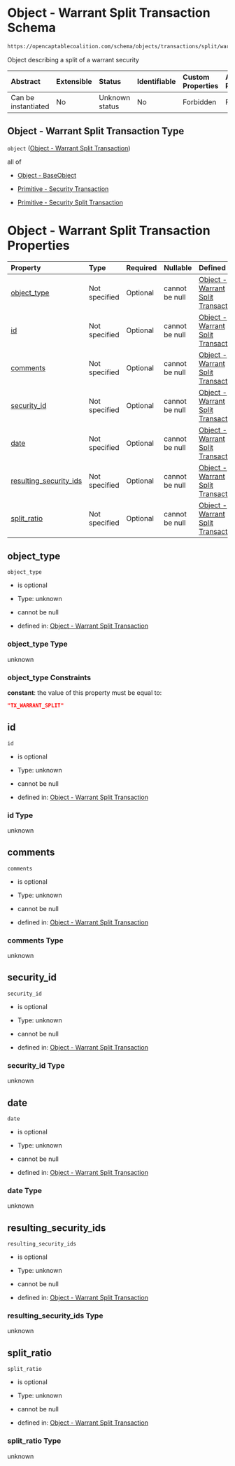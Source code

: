 # Object - Warrant Split Transaction Schema

```txt
https://opencaptablecoalition.com/schema/objects/transactions/split/warrant_split
```

Object describing a split of a warrant security

| Abstract            | Extensible | Status         | Identifiable | Custom Properties | Additional Properties | Access Restrictions | Defined In                                                                                                          |
| :------------------ | :--------- | :------------- | :----------- | :---------------- | :-------------------- | :------------------ | :------------------------------------------------------------------------------------------------------------------ |
| Can be instantiated | No         | Unknown status | No           | Forbidden         | Forbidden             | none                | [WarrantSplit.schema.json](../../schema/objects/transactions/split/WarrantSplit.schema.json "open original schema") |

## Object - Warrant Split Transaction Type

`object` ([Object - Warrant Split Transaction](warrantsplit.md))

all of

*   [Object - BaseObject](issuer-allof-object---baseobject.md "check type definition")

*   [Primitive - Security Transaction](convertibletransfer-allof-primitive---security-transaction.md "check type definition")

*   [Primitive - Security Split Transaction](plansecuritysplit-allof-primitive---security-split-transaction.md "check type definition")

# Object - Warrant Split Transaction Properties

| Property                                          | Type          | Required | Nullable       | Defined by                                                                                                                                                                                                     |
| :------------------------------------------------ | :------------ | :------- | :------------- | :------------------------------------------------------------------------------------------------------------------------------------------------------------------------------------------------------------- |
| [object_type](#object_type)                       | Not specified | Optional | cannot be null | [Object - Warrant Split Transaction](warrantsplit-properties-object_type.md "https://opencaptablecoalition.com/schema/objects/transactions/split/warrant_split#/properties/object_type")                       |
| [id](#id)                                         | Not specified | Optional | cannot be null | [Object - Warrant Split Transaction](warrantsplit-properties-id.md "https://opencaptablecoalition.com/schema/objects/transactions/split/warrant_split#/properties/id")                                         |
| [comments](#comments)                             | Not specified | Optional | cannot be null | [Object - Warrant Split Transaction](warrantsplit-properties-comments.md "https://opencaptablecoalition.com/schema/objects/transactions/split/warrant_split#/properties/comments")                             |
| [security_id](#security_id)                       | Not specified | Optional | cannot be null | [Object - Warrant Split Transaction](warrantsplit-properties-security_id.md "https://opencaptablecoalition.com/schema/objects/transactions/split/warrant_split#/properties/security_id")                       |
| [date](#date)                                     | Not specified | Optional | cannot be null | [Object - Warrant Split Transaction](warrantsplit-properties-date.md "https://opencaptablecoalition.com/schema/objects/transactions/split/warrant_split#/properties/date")                                     |
| [resulting_security_ids](#resulting_security_ids) | Not specified | Optional | cannot be null | [Object - Warrant Split Transaction](warrantsplit-properties-resulting_security_ids.md "https://opencaptablecoalition.com/schema/objects/transactions/split/warrant_split#/properties/resulting_security_ids") |
| [split_ratio](#split_ratio)                       | Not specified | Optional | cannot be null | [Object - Warrant Split Transaction](warrantsplit-properties-split_ratio.md "https://opencaptablecoalition.com/schema/objects/transactions/split/warrant_split#/properties/split_ratio")                       |

## object_type



`object_type`

*   is optional

*   Type: unknown

*   cannot be null

*   defined in: [Object - Warrant Split Transaction](warrantsplit-properties-object_type.md "https://opencaptablecoalition.com/schema/objects/transactions/split/warrant_split#/properties/object_type")

### object_type Type

unknown

### object_type Constraints

**constant**: the value of this property must be equal to:

```json
"TX_WARRANT_SPLIT"
```

## id



`id`

*   is optional

*   Type: unknown

*   cannot be null

*   defined in: [Object - Warrant Split Transaction](warrantsplit-properties-id.md "https://opencaptablecoalition.com/schema/objects/transactions/split/warrant_split#/properties/id")

### id Type

unknown

## comments



`comments`

*   is optional

*   Type: unknown

*   cannot be null

*   defined in: [Object - Warrant Split Transaction](warrantsplit-properties-comments.md "https://opencaptablecoalition.com/schema/objects/transactions/split/warrant_split#/properties/comments")

### comments Type

unknown

## security_id



`security_id`

*   is optional

*   Type: unknown

*   cannot be null

*   defined in: [Object - Warrant Split Transaction](warrantsplit-properties-security_id.md "https://opencaptablecoalition.com/schema/objects/transactions/split/warrant_split#/properties/security_id")

### security_id Type

unknown

## date



`date`

*   is optional

*   Type: unknown

*   cannot be null

*   defined in: [Object - Warrant Split Transaction](warrantsplit-properties-date.md "https://opencaptablecoalition.com/schema/objects/transactions/split/warrant_split#/properties/date")

### date Type

unknown

## resulting_security_ids



`resulting_security_ids`

*   is optional

*   Type: unknown

*   cannot be null

*   defined in: [Object - Warrant Split Transaction](warrantsplit-properties-resulting_security_ids.md "https://opencaptablecoalition.com/schema/objects/transactions/split/warrant_split#/properties/resulting_security_ids")

### resulting_security_ids Type

unknown

## split_ratio



`split_ratio`

*   is optional

*   Type: unknown

*   cannot be null

*   defined in: [Object - Warrant Split Transaction](warrantsplit-properties-split_ratio.md "https://opencaptablecoalition.com/schema/objects/transactions/split/warrant_split#/properties/split_ratio")

### split_ratio Type

unknown
